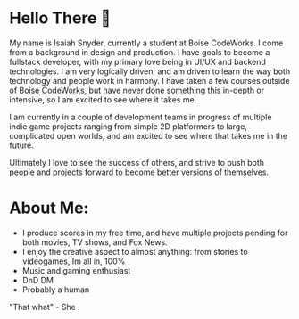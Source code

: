 # Hello There 👋

My name is Isaiah Snyder, currently a student at Boise CodeWorks. I come from a background in design and production. I have goals to become a fullstack developer, with my primary love being in UI/UX and backend technologies. I am very logically driven, and am driven to learn the way both technology and people work in harmony. I have taken a few courses outside of Boise CodeWorks, but have never done something this in-depth or intensive, so I am excited to see where it takes me.

I am currently in a couple of development teams in progress of multiple indie game projects ranging from simple 2D platformers to large, complicated open worlds, and am excited to see where that takes me in the future.

Ultimately I love to see the success of others, and strive to push both people and projects forward to become better versions of themselves.

# About Me:

- I produce scores in my free time, and have multiple projects pending for both movies, TV shows, and Fox News.
- I enjoy the creative aspect to almost anything: from stories to videogames, Im all in, 100%
- Music and gaming enthusiast
- DnD DM
- Probably a human

"That what"
     - She
